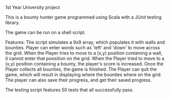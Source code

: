 1st Year University project

This is a bounty hunter game programmed using Scala with a JUnit testing library. 

The game can be run on a shell script. 

Features:
The script simulates a 9x9 array, which populates it with walls and bounties. 
Player can enter words such as 'left' and 'down' to move across the grid.
When the Player tries to move to a (x,y) position containing a wall, it cannot enter that poosition on the grid.
When the Player tried to move to a (x,y) position containing a bounty, the player's score is increased.
Once the Player collects all bounties, the game is finished.
The Player can quit the game, which will result in displaying where the bounties where on the grid.
The player can also save their progress, and get their saved progress. 

The testing script features 50 tests that all successfully pass.

